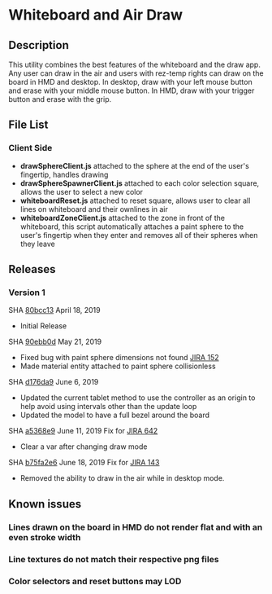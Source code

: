 # Whiteboard and Air Draw

## Description
This utility combines the best features of the whiteboard and the draw app. Any user can draw in the air and users with rez-temp rights can draw on the board in HMD and desktop. In desktop, draw with your left mouse button and erase with your middle mouse button. In HMD, draw with your trigger button and erase with the grip.

## File List
### Client Side
* **drawSphereClient.js** attached to the sphere at the end of the user's fingertip, handles drawing
* **drawSphereSpawnerClient.js** attached to each color selection square, allows the user to select a new color
* **whiteboardReset.js** attached to reset square, allows user to clear all lines on whiteboard and their ownlines in air
* **whiteboardZoneClient.js** attached to the zone in front of the whiteboard, this script automatically attaches a paint sphere to the user's fingertip when they enter and removes all of their spheres when they leave

## Releases
### Version 1
SHA [80bcc13](https://github.com/highfidelity/hifi-content/commits/80bcc13)
April 18, 2019
- Initial Release

SHA [90ebb0d](https://github.com/highfidelity/hifi-content/commits/90ebb0d)
May 21, 2019
- Fixed bug with paint sphere dimensions not found [JIRA 152](https://highfidelity.atlassian.net/browse/BUGZ-152)
- Made material entity attached to paint sphere collisionless 

SHA [d176da9](https://github.com/highfidelity/hifi-content/commits/d176da9)
June 6, 2019
- Updated the current tablet method to use the controller as an origin to help avoid using intervals other than the update loop
- Updated the model to have a full bezel around the board

SHA [a5368e9](https://github.com/highfidelity/hifi-content/commits/a5368e9)
June 11, 2019 Fix for [JIRA 642](https://highfidelity.atlassian.net/browse/BUGZ-642)
- Clear a var after changing draw mode

SHA [b75fa2e6](https://github.com/highfidelity/hifi-content/commits/b75fa2e6)
June 18, 2019 Fix for [JIRA 143](https://highfidelity.atlassian.net/browse/DEV-143)
- Removed the ability to draw in the air while in desktop mode.


## Known issues
### Lines drawn on the board in HMD do not render flat and with an even stroke width
### Line textures do not match their respective png files
### Color selectors and reset buttons may LOD